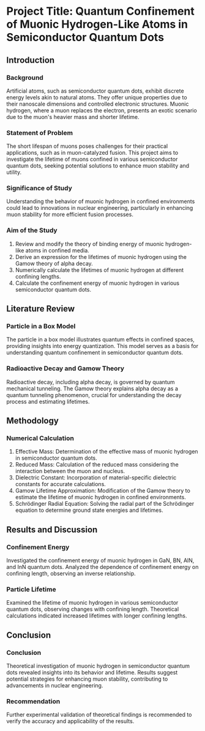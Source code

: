 # Project Title: Quantum Confinement of Muonic Hydrogen-Like Atoms in Semiconductor Quantum Dots

## Introduction

### Background
Artificial atoms, such as semiconductor quantum dots, exhibit discrete energy levels akin to natural atoms. They offer unique properties due to their nanoscale dimensions and controlled electronic structures. Muonic hydrogen, where a muon replaces the electron, presents an exotic scenario due to the muon's heavier mass and shorter lifetime.

### Statement of Problem
The short lifespan of muons poses challenges for their practical applications, such as in muon-catalyzed fusion. This project aims to investigate the lifetime of muons confined in various semiconductor quantum dots, seeking potential solutions to enhance muon stability and utility.

### Significance of Study
Understanding the behavior of muonic hydrogen in confined environments could lead to innovations in nuclear engineering, particularly in enhancing muon stability for more efficient fusion processes.

### Aim of the Study
1. Review and modify the theory of binding energy of muonic hydrogen-like atoms in confined media.
2. Derive an expression for the lifetimes of muonic hydrogen using the Gamow theory of alpha decay.
3. Numerically calculate the lifetimes of muonic hydrogen at different confining lengths.
4. Calculate the confinement energy of muonic hydrogen in various semiconductor quantum dots.

## Literature Review

### Particle in a Box Model
The particle in a box model illustrates quantum effects in confined spaces, providing insights into energy quantization. This model serves as a basis for understanding quantum confinement in semiconductor quantum dots.

### Radioactive Decay and Gamow Theory
Radioactive decay, including alpha decay, is governed by quantum mechanical tunneling. The Gamow theory explains alpha decay as a quantum tunneling phenomenon, crucial for understanding the decay process and estimating lifetimes.

## Methodology

### Numerical Calculation
1. Effective Mass: Determination of the effective mass of muonic hydrogen in semiconductor quantum dots.
2. Reduced Mass: Calculation of the reduced mass considering the interaction between the muon and nucleus.
3. Dielectric Constant: Incorporation of material-specific dielectric constants for accurate calculations.
4. Gamow Lifetime Approximation: Modification of the Gamow theory to estimate the lifetime of muonic hydrogen in confined environments.
5. Schrödinger Radial Equation: Solving the radial part of the Schrödinger equation to determine ground state energies and lifetimes.

## Results and Discussion

### Confinement Energy
Investigated the confinement energy of muonic hydrogen in GaN, BN, AlN, and InN quantum dots. Analyzed the dependence of confinement energy on confining length, observing an inverse relationship.

### Particle Lifetime
Examined the lifetime of muonic hydrogen in various semiconductor quantum dots, observing changes with confining length. Theoretical calculations indicated increased lifetimes with longer confining lengths.

## Conclusion

### Conclusion
Theoretical investigation of muonic hydrogen in semiconductor quantum dots revealed insights into its behavior and lifetime. Results suggest potential strategies for enhancing muon stability, contributing to advancements in nuclear engineering.

### Recommendation
Further experimental validation of theoretical findings is recommended to verify the accuracy and applicability of the results.
